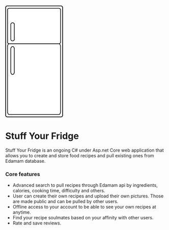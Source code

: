 ![](https://github.com/Larru650/SyF/blob/master/src/SyF/wwwroot/img/refrigerator-clipart-refrigerator-outline-png-0CuJd0-clipart.png)


# Stuff Your Fridge

Stuff Your Fridge is an ongoing C# under Asp.net Core web application that allows you to create and store food recipes and pull existing ones from Edamam database.

### Core features

- Advanced search to pull recipes through Edamam api by ingredients, calories, cooking time, difficulty and others.
- User can create their own recipes and upload their own pictures. Those are made public and can be pulled by other users.
- Offline access to your account to be able to see your own recipes at anytime.
- Find your recipe soulmates based on your affinity with other users.
- Rate and save reviews.
